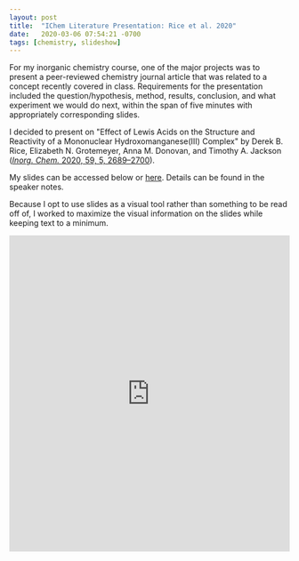 ```yaml
---
layout: post
title:  "IChem Literature Presentation: Rice et al. 2020"
date:   2020-03-06 07:54:21 -0700
tags: [chemistry, slideshow]
---
```


For my inorganic chemistry course, one of the major projects was to present a peer-reviewed chemistry journal article that was related to a concept recently covered in class. Requirements for the presentation included the question/hypothesis, method, results, conclusion, and what experiment we would do next, within the span of five minutes with appropriately corresponding slides.

I decided to present on "Effect of Lewis Acids on the Structure and Reactivity of a
Mononuclear Hydroxomanganese(III) Complex" by Derek B. Rice, Elizabeth N. Grotemeyer, Anna M. Donovan, and Timothy A. Jackson ([_Inorg. Chem._ 2020, 59, 5, 2689–2700](https://doi.org/10.1021/acs.inorgchem.9b02980)).

My slides can be accessed below or <a href = "https://docs.google.com/presentation/d/1uKB-83sseLgjl_a8YMoemjeJtcMbkUeaaNvGOvyUpg8/edit?usp=sharing" target="_blank" rel="noopener noreferrer">here</a>. Details can be found in the speaker notes.

Because I opt to use slides as a visual tool rather than something to be read off of, I worked to maximize the visual information on the slides while keeping text to a minimum.

<style>
.responsive-wrap iframe{ max-width: 100%;}
</style>
<div class="responsive-wrap">
  <iframe src="https://docs.google.com/presentation/d/1uKB-83sseLgjl_a8YMoemjeJtcMbkUeaaNvGOvyUpg8/embed?start=false&loop=false&delayms=3000" frameborder="0" width="960" height="569" allowfullscreen="true" mozallowfullscreen="true" webkitallowfullscreen="true"></iframe>
</div>
